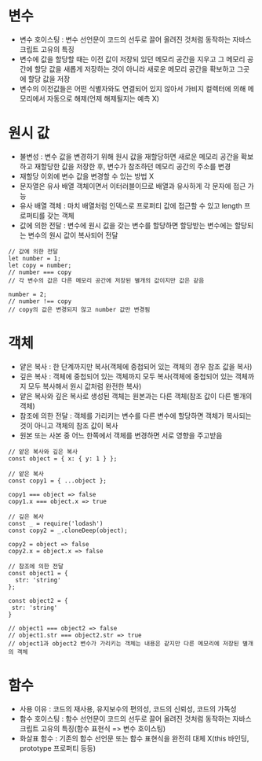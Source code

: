 # 변수

* 변수 호이스팅 : 변수 선언문이 코드의 선두로 끌어 올려진 것처럼 동작하는 자바스크립트 고유의 특징
* 변수에 값을 할당할 때는 이전 값이 저장되 있던 메모리 공간을 지우고 그 메모리 공간에 할당 값을 새롭게 저장하는 것이 아니라 새로운 메모리 공간을 확보하고 그곳에 할당 값을 저장
* 변수의 이전값들은 어떤 식별자와도 연결되어 있지 않아서 가비지 컬렉터에 의해 메모리에서 자동으로 해제(언제 해제될지는 예측 X)


# 원시 값

* 불변성 : 변수 값을 변경하기 위해 원시 값을 재할당하면 새로운 메모리 공간을 확보하고 재할당한 값을 저장한 후, 변수가 참조하던 메모리 공간의 주소를 변경
* 재할당 이외에 변수 값을 변경할 수 있는 방법 X
* 문자열은 유사 배열 객체이면서 이터러블이므로 배열과 유사하게 각 문자에 접근 가능
* 유사 배열 객체 : 마치 배열처럼 인덱스로 프로퍼티 값에 접근할 수 있고 length 프로퍼티를 갖는 객체
* 값에 의한 전달 : 변수에 원시 값을 갖는 변수를 할당하면 할당받는 변수에는 할당되는 변수의 원시 값이 복사되어 전달

```
// 값에 의한 전달
let number = 1;
let copy = number;
// number === copy
// 각 변수의 값은 다른 메모리 공간에 저장된 별개의 값이지만 값은 같음

number = 2;
// number !== copy
// copy의 값은 변경되지 않고 number 값만 변경됨
```

# 객체

* 얕은 복사 : 한 단계까지만 복사(객체에 중첩되어 있는 객체의 경우 참조 값을 복사)
* 깊은 복사 : 객체에 중첩되어 있는 객체까지 모두 복사(객체에 중첩되어 있는 객체까지 모두 복사해서 원시 값처럼 완전한 복사)
* 얕은 복사와 깊은 복사로 생성된 객체는 원본과는 다른 객체(참조 값이 다른 별개의 객체)
* 참조에 의한 전달 : 객체를 가리키는 변수를 다른 변수에 할당하면 객체가 복사되는 것이 아니고 객체의 참조 값이 복사
* 원본 또는 사본 중 어느 한쪽에서 객체를 변경하면 서로 영향을 주고받음

```
// 얕은 복사와 깊은 복사
const object = { x: { y: 1 } };

// 얕은 복사
const copy1 = { ...object };

copy1 === object => false
copy1.x === object.x => true

// 깊은 복사
const _ = require('lodash')
const copy2 = _.cloneDeep(object);

copy2 = object => false
copy2.x = object.x => false
```

```
// 참조에 의한 전달
const object1 = {
  str: 'string'
};

const object2 = {
 str: 'string'
}

// object1 === object2 => false
// object1.str === object2.str => true
// object1과 object2 변수가 가리키는 객체는 내용은 같지만 다른 메모리에 저장된 별개의 객체
```

# 함수

* 사용 이유 : 코드의 재사용, 유지보수의 편의성, 코드의 신뢰성, 코드의 가독성
* 함수 호이스팅 : 함수 선언문이 코드의 선두로 끌어 올려진 것처럼 동작하는 자바스크립트 고유의 특징(함수 표현식 => 변수 호이스팅)
* 화살표 함수 : 기존의 함수 선언문 또는 함수 표현식을 완전히 대체 X(this 바인딩, prototype 프로퍼티 등등)